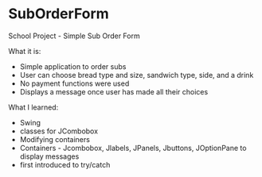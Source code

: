 # SubOrderForm
School Project - Simple Sub Order Form

What it is:

- Simple application to order subs
- User can choose bread type and size, sandwich type, side, and a drink
- No payment functions were used
- Displays a message once user has made all their choices

What I learned:

- Swing 
- classes for JCombobox
- Modifying containers
- Containers - Jcombobox, Jlabels, JPanels, Jbuttons, JOptionPane to display messages
- first introduced to try/catch

